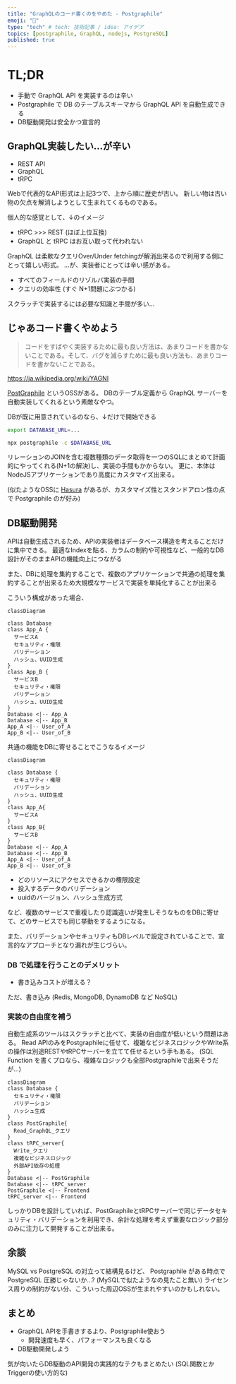 ```yaml
---
title: "GraphQLのコード書くのをやめた - Postgraphile"
emoji: "👋"
type: "tech" # tech: 技術記事 / idea: アイデア
topics: [postgraphile, GraphQL, nodejs, PostgreSQL]
published: true
---
```


# TL;DR

- 手動で GraphQL API を実装するのは辛い
- Postgraphile で DB のテーブルスキーマから GraphQL API を自動生成できる
- DB駆動開発は安全かつ宣言的

## GraphQL実装したい...が辛い

- REST API
- GraphQL
- tRPC

Webで代表的なAPI形式は上記3つで、上から順に歴史が古い。
新しい物は古い物の欠点を解消しようとして生まれてくるものである。

個人的な感覚として、↓のイメージ

- tRPC >>> REST (ほぼ上位互換)
- GraphQL と tRPC はお互い取って代われない

GraphQL は柔軟なクエリOver/Under fetchingが解消出来るので利用する側にとって嬉しい形式。
...が、実装者にとっては辛い感がある。

- すべてのフィールドのリゾルバ実装の手間
- クエリの効率性 (すぐ N+1問題にぶつかる)

スクラッチで実装するには必要な知識と手間が多い...

## じゃあコード書くやめよう

> コードをすばやく実装するために最も良い方法は、あまりコードを書かないことである。そして、バグを減らすために最も良い方法も、あまりコードを書かないことである。

https://ja.wikipedia.org/wiki/YAGNI

[PostGraphile](https://postgraphile.org) というOSSがある。
DBのテーブル定義から GraphQL サーバーを自動実装してくれるという素敵なやつ。

DBが既に用意されているのなら、↓だけで開始できる

```sh
export DATABASE_URL=...

npx postgraphile -c $DATABASE_URL

```


リレーションのJOINを含む複数種類のデータ取得を一つのSQLにまとめて計画的にやってくれる(N+1の解決)し、実装の手間もかからない。
更に、本体はNodeJSアプリケーションであり高度にカスタマイズ出来る。

(似たようなOSSに [Hasura](https://hasura.io) があるが、カスタマイズ性とスタンドアロン性の点で Postgraphile のが好み)


## DB駆動開発

APIは自動生成されるため、APIの実装者はデータベース構造を考えることだけに集中できる。
最適なIndexを貼る、カラムの制約や可視性など、一般的なDB設計がそのままAPIの機能向上につながる

また、DBに処理を集約することで、複数のアプリケーションで共通の処理を集約することが出来るため大規模なサービスで実装を単純化することが出来る


こういう構成があった場合、

```mermaid
classDiagram

class Database
class App_A {
  サービスA
  セキュリティ・権限
  バリデーション
  ハッシュ、UUID生成
}
class App_B {
  サービスB
  セキュリティ・権限
  バリデーション
  ハッシュ、UUID生成
}
Database <|-- App_A
Database <|-- App_B
App_A <|-- User_of_A
App_B <|-- User_of_B
```

共通の機能をDBに寄せることでこうなるイメージ

```mermaid
classDiagram

class Database {
  セキュリティ・権限
  バリデーション
  ハッシュ、UUID生成
}
class App_A{
  サービスA
}
class App_B{
  サービスB
} 
Database <|-- App_A
Database <|-- App_B
App_A <|-- User_of_A
App_B <|-- User_of_B
```

- どのリソースにアクセスできるかの権限設定
- 投入するデータのバリデーション
- uuidのバージョン、ハッシュ生成方式

など、複数のサービスで重複したり認識違いが発生しそうなものをDBに寄せて、どのサービスでも同じ挙動をするようになる。

また、バリデーションやセキュリティもDBレベルで設定されていることで、宣言的なアプローチとなり漏れが生じづらい。


### DB で処理を行うことのデメリット

- 書き込みコストが増える？

ただ、書き込み
(Redis, MongoDB, DynamoDB など NoSQL)


### 実装の自由度を補う

自動生成系のツールはスクラッチと比べて、実装の自由度が低いという問題はある。
Read APIのみをPostgraphileに任せて、複雑なビジネスロジックやWrite系の操作は別途RESTやtRPCサーバーを立てて任せるという手もある。
(SQL Function を書くプロなら、複雑なロジックも全部Postgraphileで出来そうだが...)

```mermaid
classDiagram
class Database {
  セキュリティ・権限
  バリデーション
  ハッシュ生成
}
class PostGraphile{
  Read_GraphQL_クエリ
}
class tRPC_server{
  Write_クエリ
  複雑なビジネスロジック
  外部API依存の処理
}
Database <|-- PostGraphile
Database <|-- tRPC_server
PostGraphile <|-- Frontend
tRPC_server <|-- Frontend
```

しっかりDBを設計していれば、PostGraphileとtRPCサーバーで同じデータセキュリティ・バリデーションを利用でき、余計な処理を考えず重要なロジック部分のみに注力して開発することが出来る。



## 余談

MySQL vs PostgreSQL の対立って結構見るけど、 Postgraphile がある時点で PostgreSQL 圧勝じゃないか...?
(MySQLで似たようなの見たこと無い)
ライセンス周りの制約がない分、こういった周辺OSSが生まれやすいのかもしれない。


## まとめ

- GraphQL APIを手書きするより、Postgraphile使おう
  - 開発速度も早く、パフォーマンスも良くなる
- DB駆動開発しよう

気が向いたらDB駆動のAPI開発の実践的なテクもまとめたい
(SQL関数とかTriggerの使い方的な)